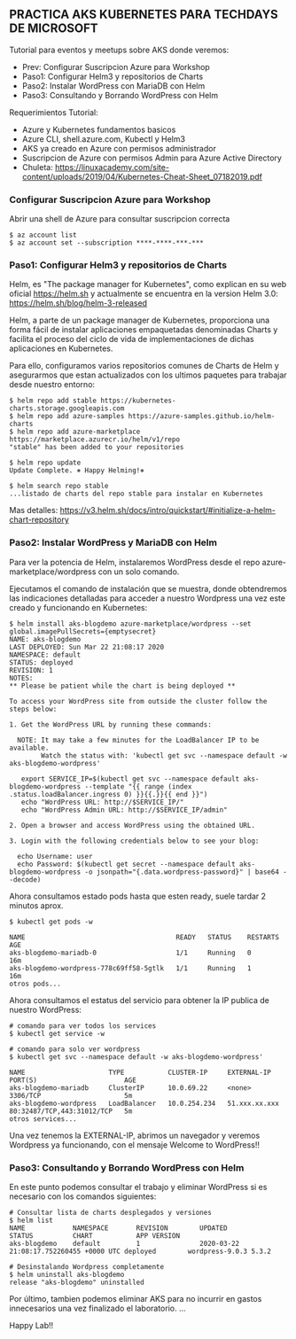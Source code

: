 **PRACTICA AKS KUBERNETES PARA TECHDAYS DE MICROSOFT**
-------------------------------------------------------

Tutorial para eventos y meetups sobre AKS donde veremos:

- Prev: Configurar Suscripcion Azure para Workshop
- Paso1: Configurar Helm3 y repositorios de Charts 
- Paso2: Instalar WordPress con MariaDB con Helm
- Paso3: Consultando y Borrando WordPress con Helm

Requerimientos Tutorial:

- Azure y Kubernetes fundamentos basicos
- Azure CLI, shell.azure.com, Kubectl y Helm3
- AKS ya creado en Azure con permisos administrador
- Suscripcion de Azure con permisos Admin para Azure Active Directory
- Chuleta: https://linuxacademy.com/site-content/uploads/2019/04/Kubernetes-Cheat-Sheet_07182019.pdf


### Configurar Suscripcion Azure para Workshop

Abrir una shell de Azure para consultar suscripcion correcta
```
$ az account list
$ az account set --subscription ****-****-***-***
```

### Paso1: Configurar Helm3 y repositorios de Charts 

Helm, es "The package manager for Kubernetes", como explican en su web oficial https://helm.sh y actualmente se encuentra en la version Helm 3.0: https://helm.sh/blog/helm-3-released

Helm, a parte de un package manager de Kubernetes, proporciona una forma fácil de instalar aplicaciones empaquetadas denominadas Charts y facilita el proceso del ciclo de vida de implementaciones de dichas aplicaciones en Kubernetes.

Para ello, configuramos varios repositorios comunes de Charts de Helm y asegurarmos que estan actualizados con los ultimos paquetes para trabajar desde nuestro entorno: 
```
$ helm repo add stable https://kubernetes-charts.storage.googleapis.com
$ helm repo add azure-samples https://azure-samples.github.io/helm-charts
$ helm repo add azure-marketplace https://marketplace.azurecr.io/helm/v1/repo
"stable" has been added to your repositories

$ helm repo update
Update Complete. ⎈ Happy Helming!⎈

$ helm search repo stable
...listado de charts del repo stable para instalar en Kubernetes
```

Mas detalles: https://v3.helm.sh/docs/intro/quickstart/#initialize-a-helm-chart-repository


### Paso2: Instalar WordPress y MariaDB con Helm

Para ver la potencia de Helm, instalaremos WordPress desde el repo azure-marketplace/wordpress con un solo comando.

Ejecutamos el comando de instalación que se muestra, donde obtendremos las indicaciones detalladas para acceder a nuestro Wordpress una vez este creado y funcionando en Kubernetes:

```
$ helm install aks-blogdemo azure-marketplace/wordpress --set global.imagePullSecrets={emptysecret}
NAME: aks-blogdemo
LAST DEPLOYED: Sun Mar 22 21:08:17 2020
NAMESPACE: default
STATUS: deployed
REVISION: 1
NOTES:
** Please be patient while the chart is being deployed **

To access your WordPress site from outside the cluster follow the steps below:

1. Get the WordPress URL by running these commands:

  NOTE: It may take a few minutes for the LoadBalancer IP to be available.
        Watch the status with: 'kubectl get svc --namespace default -w aks-blogdemo-wordpress'

   export SERVICE_IP=$(kubectl get svc --namespace default aks-blogdemo-wordpress --template "{{ range (index .status.loadBalancer.ingress 0) }}{{.}}{{ end }}")
   echo "WordPress URL: http://$SERVICE_IP/"
   echo "WordPress Admin URL: http://$SERVICE_IP/admin"

2. Open a browser and access WordPress using the obtained URL.

3. Login with the following credentials below to see your blog:

  echo Username: user
  echo Password: $(kubectl get secret --namespace default aks-blogdemo-wordpress -o jsonpath="{.data.wordpress-password}" | base64 --decode)

```

Ahora consultamos estado pods hasta que esten ready, suele tardar 2 minutos aprox.

```
$ kubectl get pods -w

NAME                                      READY   STATUS    RESTARTS   AGE
aks-blogdemo-mariadb-0                    1/1     Running   0          16m
aks-blogdemo-wordpress-778c69ff58-5gtlk   1/1     Running   1          16m
otros pods...
```


Ahora consultamos el estatus del servicio para obtener la IP publica de nuestro WordPress:

```
# comando para ver todos los services
$ kubectl get service -w

# comando para solo ver wordpress
$ kubectl get svc --namespace default -w aks-blogdemo-wordpress'

NAME                     TYPE           CLUSTER-IP     EXTERNAL-IP     PORT(S)                      AGE
aks-blogdemo-mariadb     ClusterIP      10.0.69.22     <none>          3306/TCP                     5m
aks-blogdemo-wordpress   LoadBalancer   10.0.254.234   51.xxx.xx.xxx   80:32487/TCP,443:31012/TCP   5m
otros services...
```

Una vez tenemos la EXTERNAL-IP, abrimos un navegador y veremos Wordpress ya funcionando, con el mensaje Welcome to WordPress!!

### Paso3: Consultando y Borrando WordPress con Helm

En este punto podemos consultar el trabajo y eliminar WordPress si es necesario con los comandos siguientes:

```
# Consultar lista de charts desplegados y versiones
$ helm list
NAME            NAMESPACE       REVISION        UPDATED                                 STATUS          CHART           APP VERSION
aks-blogdemo    default         1               2020-03-22 21:08:17.752260455 +0000 UTC deployed        wordpress-9.0.3 5.3.2

# Desinstalando Wordpress completamente
$ helm uninstall aks-blogdemo
release "aks-blogdemo" uninstalled
```

Por último, tambien podemos eliminar AKS para no incurrir en gastos innecesarios una vez finalizado el laboratorio.
...

Happy Lab!!


